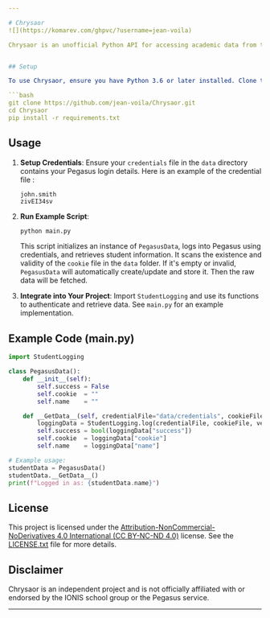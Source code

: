 ```yaml
---

# Chrysaor
![](https://komarev.com/ghpvc/?username=jean-voila)

Chrysaor is an unofficial Python API for accessing academic data from the *Pegasus* service provided by the *IONIS* school group. This API allows students and parents to programmatically access their grades and academic information using reverse engineering techniques, including requests (using the `requests` module) and web scraping with `BeautifulSoup`.


## Setup

To use Chrysaor, ensure you have Python 3.6 or later installed. Clone the repository and install dependencies:

```bash
git clone https://github.com/jean-voila/Chrysaor.git
cd Chrysaor
pip install -r requirements.txt
```

## Usage

1. **Setup Credentials**: Ensure your `credentials` file in the `data` directory contains your Pegasus login details.
    Here is an example of the credential file :
    ```
    john.smith
    zivEI34sv
    ```
2. **Run Example Script**:

   ```bash
   python main.py
   ```

   This script initializes an instance of `PegasusData`, logs into Pegasus using credentials, and retrieves student information. It scans the existence and validity of the `cookie` file in the `data` folder. If it's empty or invalid, `PegasusData` will automatically create/update and store it. Then the raw data will be fetched. 

3. **Integrate into Your Project**: Import `StudentLogging` and use its functions to authenticate and retrieve data. See `main.py` for an example implementation.

## Example Code (main.py)

```python
import StudentLogging

class PegasusData():
    def __init__(self):
        self.success = False
        self.cookie  = ""
        self.name    = ""

    def __GetData__(self, credentialFile="data/credentials", cookieFile="data/cookie", verboseOutput=True):
        loggingData = StudentLogging.log(credentialFile, cookieFile, verboseOutput)
        self.success = bool(loggingData["success"])
        self.cookie  = loggingData["cookie"]
        self.name    = loggingData["name"]

# Example usage:
studentData = PegasusData()
studentData.__GetData__()
print(f"Logged in as: {studentData.name}")
```

## License

This project is licensed under the [Attribution-NonCommercial-NoDerivatives 4.0 International (CC BY-NC-ND 4.0)](https://creativecommons.org/licenses/by-nc-nd/4.0/) license. See the [LICENSE.txt](LICENSE.txt) file for more details.

## Disclaimer

Chrysaor is an independent project and is not officially affiliated with or endorsed by the IONIS school group or the Pegasus service.

---
```

